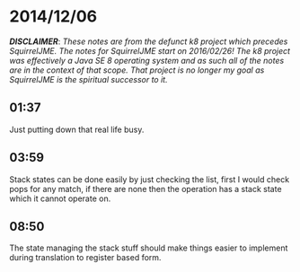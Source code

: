 # 2014/12/06

***DISCLAIMER***: _These notes are from the defunct k8 project which_
_precedes SquirrelJME. The notes for SquirrelJME start on 2016/02/26!_
_The k8 project was effectively a Java SE 8 operating system and as such_
_all of the notes are in the context of that scope. That project is no_
_longer my goal as SquirrelJME is the spiritual successor to it._

## 01:37

Just putting down that real life busy.

## 03:59

Stack states can be done easily by just checking the list, first I would check
pops for any match, if there are none then the operation has a stack state
which it cannot operate on.

## 08:50

The state managing the stack stuff should make things easier to implement
during translation to register based form.

